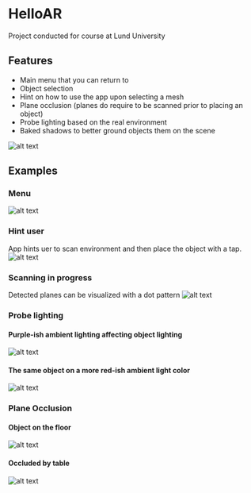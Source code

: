 # HelloAR
Project conducted for course at Lund University

## Features
- Main menu that you can return to
- Object selection
- Hint on how to use the app upon selecting a mesh
- Plane occlusion (planes do require to be scanned prior to placing an object)
- Probe lighting based on the real environment
- Baked shadows to better ground objects them on the scene

![alt text](Assets/Screenshots/1.png "CR7 bust on display")

## Examples
### Menu
![alt text](Assets/Screenshots/7.png "The app's initial menu")

### Hint user
App hints uer to scan environment and then place the object with a tap.
![alt text](Assets/Screenshots/8.png "App hints uer to scan environment and then place the object with a tap")

### Scanning in progress
Detected planes can be visualized with a dot pattern
![alt text](Assets/Screenshots/9.png "Detected planes can be visualized with a dot pattern")

### Probe lighting
#### Purple-ish ambient lighting affecting object lighting
![alt text](Assets/Screenshots/5.png "Purple-ish ambient lighting affecting object lighting")
#### The same object on a more red-ish ambient light color
![alt text](Assets/Screenshots/6.png "The same object on a more red-ish ambient light color")

### Plane Occlusion
#### Object on the floor
![alt text](Assets/Screenshots/2.png "Object on the floor")
#### Occluded by table
![alt text](Assets/Screenshots/3.png "Occluded by table")


